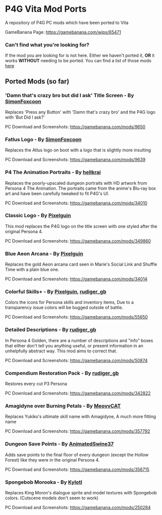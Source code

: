 # P4G Vita Mod Ports
A repository of P4G PC mods which have been ported to Vita

GameBanana Page: https://gamebanana.com/wips/65471


### Can't find what you're looking for?
If the mod you are looking for is not here. Either we haven't ported it, **OR** it works **WITHOUT** needing to be ported. You can find a list of those mods [here](https://github.com/ARandomGuy231/p4gvitamodports/blob/main/Mods%20that%20work%20without%20needing%20a%20Port.md)

## Ported Mods (so far)
### 'Damn that's crazy bro but did I ask' Title Screen - By [SimonFoxcoon](https://gamebanana.com/members/1652560)
Replaces 'Press any Button' with 'Damn that's crazy bro' and the P4G logo with 'But Did I ask?'

PC Download and Screenshots: https://gamebanana.com/mods/9650

### Fatlus Logo - By [SimonFoxcoon](https://gamebanana.com/members/1652560)
Replaces the Atlus logo on boot with a logo that is slightly more insulting

PC Download and Screenshots: https://gamebanana.com/mods/9639

### P4 The Animation Portraits - By [hellkrai](https://gamebanana.com/members/1559466)
Replaces the poorly-upscaled dungeon portraits with HD artwork from Persona 4 The Animation.
The portraits came from the anime's Blu-ray box art and have been carefully tweaked to fit P4G's UI.

PC Download and Screenshots: https://gamebanana.com/mods/34010

### Classic Logo - By [Pixelguin](https://gamebanana.com/members/1736439)
This mod replaces the P4G logo on the title screen with one styled after the original Persona 4.

PC Download and Screenshots: https://gamebanana.com/mods/349860

### Blue Aeon Arcana - By [Pixelguin](https://gamebanana.com/members/1736439)
Replaces the gold Aeon arcana card seen in Marie's Social Link and Shuffle Time with a plain blue one.

PC Download and Screenshots: https://gamebanana.com/mods/34014

### Colorful Skills+ - By [Pixelguin](https://gamebanana.com/members/1736439), [rudiger_gb](https://gamebanana.com/members/1491857)
Colors the icons for Persona skills and inventory items, Due to a transparency issue colors will be bugged outside of battle.

PC Download and Screenshots: https://gamebanana.com/mods/55650

### Detailed Descriptions - By [rudiger_gb](https://gamebanana.com/members/1491857)
In Persona 4 Golden, there are a number of descriptions and "info" boxes that either don't tell you anything useful, or present information in an unhelpfully abstract way. This mod aims to correct that.

PC Download and Screenshots: https://gamebanana.com/mods/50874

### Compendium Restoration Pack - By [rudiger_gb](https://gamebanana.com/members/1491857)
Restores every cut P3 Persona

PC Download and Screenshots: https://gamebanana.com/mods/342822

### Amagidyne over Burning Petals - By [MeovvCAT](https://gamebanana.com/members/1971520)
Replaces Yukiko's ultimate skill name with Amagidyne, A much more fitting name

PC Download and Screenshots: https://gamebanana.com/mods/357792

### Dungeon Save Points - By [AnimatedSwine37](https://gamebanana.com/members/1742760)
Adds save points to the final floor of every dungeon (except the Hollow Forest) like they were in the original Persona 4.

PC Download and Screenshots: https://gamebanana.com/mods/356715

### Spongebob Morooka - By [Kylotl](https://gamebanana.com/members/1808669)
Replaces King Moron's dialogue sprite and model textures with Spongebob colors. (Cutscene models don't seem to work)

PC Download and Screenshots: https://gamebanana.com/mods/250284